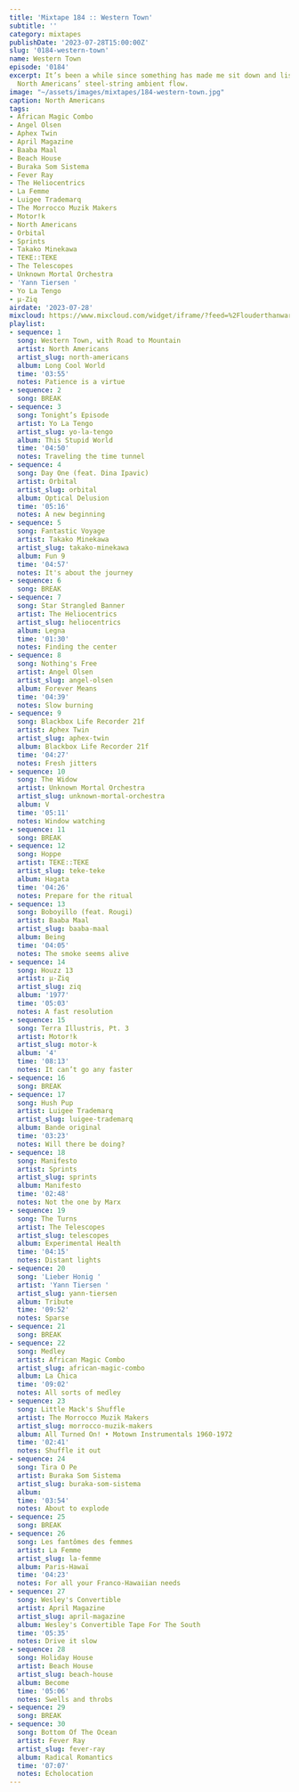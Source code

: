 ```yaml
---
title: 'Mixtape 184 :: Western Town'
subtitle: ''
category: mixtapes
publishDate: '2023-07-28T15:00:00Z'
slug: '0184-western-town'
name: Western Town
episode: '0184'
excerpt: It’s been a while since something has made me sit down and listen like the
  North Americans’ steel-string ambient flow.
image: "~/assets/images/mixtapes/184-western-town.jpg"
caption: North Americans
tags:
- African Magic Combo
- Angel Olsen
- Aphex Twin
- April Magazine
- Baaba Maal
- Beach House
- Buraka Som Sistema
- Fever Ray
- The Heliocentrics
- La Femme
- Luigee Trademarq
- The Morrocco Muzik Makers
- Motor!k
- North Americans
- Orbital
- Sprints
- Takako Minekawa
- TEKE::TEKE
- The Telescopes
- Unknown Mortal Orchestra
- 'Yann Tiersen '
- Yo La Tengo
- µ-Ziq
airdate: '2023-07-28'
mixcloud: https://www.mixcloud.com/widget/iframe/?feed=%2Flouderthanwar%2Fthe-final-hour-western-town-2023-07-28%2F&hide_artwork=1&hide_cover=1
playlist:
- sequence: 1
  song: Western Town, with Road to Mountain
  artist: North Americans
  artist_slug: north-americans
  album: Long Cool World
  time: '03:55'
  notes: Patience is a virtue
- sequence: 2
  song: BREAK
- sequence: 3
  song: Tonight’s Episode
  artist: Yo La Tengo
  artist_slug: yo-la-tengo
  album: This Stupid World
  time: '04:50'
  notes: Traveling the time tunnel
- sequence: 4
  song: Day One (feat. Dina Ipavic)
  artist: Orbital
  artist_slug: orbital
  album: Optical Delusion
  time: '05:16'
  notes: A new beginning
- sequence: 5
  song: Fantastic Voyage
  artist: Takako Minekawa
  artist_slug: takako-minekawa
  album: Fun 9
  time: '04:57'
  notes: It's about the journey
- sequence: 6
  song: BREAK
- sequence: 7
  song: Star Strangled Banner
  artist: The Heliocentrics
  artist_slug: heliocentrics
  album: Legna
  time: '01:30'
  notes: Finding the center
- sequence: 8
  song: Nothing's Free
  artist: Angel Olsen
  artist_slug: angel-olsen
  album: Forever Means
  time: '04:39'
  notes: Slow burning
- sequence: 9
  song: Blackbox Life Recorder 21f
  artist: Aphex Twin
  artist_slug: aphex-twin
  album: Blackbox Life Recorder 21f
  time: '04:27'
  notes: Fresh jitters
- sequence: 10
  song: The Widow
  artist: Unknown Mortal Orchestra
  artist_slug: unknown-mortal-orchestra
  album: V
  time: '05:11'
  notes: Window watching
- sequence: 11
  song: BREAK
- sequence: 12
  song: Hoppe
  artist: TEKE::TEKE
  artist_slug: teke-teke
  album: Hagata
  time: '04:26'
  notes: Prepare for the ritual
- sequence: 13
  song: Boboyillo (feat. Rougi)
  artist: Baaba Maal
  artist_slug: baaba-maal
  album: Being
  time: '04:05'
  notes: The smoke seems alive
- sequence: 14
  song: Houzz 13
  artist: µ-Ziq
  artist_slug: ziq
  album: '1977'
  time: '05:03'
  notes: A fast resolution
- sequence: 15
  song: Terra Illustris, Pt. 3
  artist: Motor!k
  artist_slug: motor-k
  album: '4'
  time: '08:13'
  notes: It can’t go any faster
- sequence: 16
  song: BREAK
- sequence: 17
  song: Hush Pup
  artist: Luigee Trademarq
  artist_slug: luigee-trademarq
  album: Bande original
  time: '03:23'
  notes: Will there be doing?
- sequence: 18
  song: Manifesto
  artist: Sprints
  artist_slug: sprints
  album: Manifesto
  time: '02:48'
  notes: Not the one by Marx
- sequence: 19
  song: The Turns
  artist: The Telescopes
  artist_slug: telescopes
  album: Experimental Health
  time: '04:15'
  notes: Distant lights
- sequence: 20
  song: 'Lieber Honig '
  artist: 'Yann Tiersen '
  artist_slug: yann-tiersen
  album: Tribute
  time: '09:52'
  notes: Sparse
- sequence: 21
  song: BREAK
- sequence: 22
  song: Medley
  artist: African Magic Combo
  artist_slug: african-magic-combo
  album: La Chica
  time: '09:02'
  notes: All sorts of medley
- sequence: 23
  song: Little Mack's Shuffle
  artist: The Morrocco Muzik Makers
  artist_slug: morrocco-muzik-makers
  album: All Turned On! • Motown Instrumentals 1960-1972
  time: '02:41'
  notes: Shuffle it out
- sequence: 24
  song: Tira O Pe
  artist: Buraka Som Sistema
  artist_slug: buraka-som-sistema
  album:
  time: '03:54'
  notes: About to explode
- sequence: 25
  song: BREAK
- sequence: 26
  song: Les fantômes des femmes
  artist: La Femme
  artist_slug: la-femme
  album: Paris-Hawaï
  time: '04:23'
  notes: For all your Franco-Hawaiian needs
- sequence: 27
  song: Wesley's Convertible
  artist: April Magazine
  artist_slug: april-magazine
  album: Wesley's Convertible Tape For The South
  time: '05:35'
  notes: Drive it slow
- sequence: 28
  song: Holiday House
  artist: Beach House
  artist_slug: beach-house
  album: Become
  time: '05:06'
  notes: Swells and throbs
- sequence: 29
  song: BREAK
- sequence: 30
  song: Bottom Of The Ocean
  artist: Fever Ray
  artist_slug: fever-ray
  album: Radical Romantics
  time: '07:07'
  notes: Echolocation
---
```


